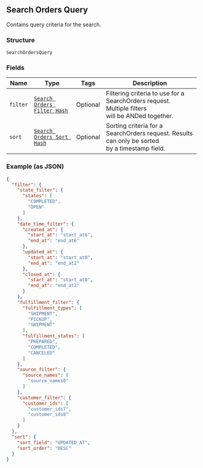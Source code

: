 ## Search Orders Query

Contains query criteria for the search.

### Structure

`SearchOrdersQuery`

### Fields

| Name | Type | Tags | Description |
|  --- | --- | --- | --- |
| `filter` | [`Search Orders Filter Hash`](/doc/models/search-orders-filter.md) | Optional | Filtering criteria to use for a SearchOrders request. Multiple filters<br>will be ANDed together. |
| `sort` | [`Search Orders Sort Hash`](/doc/models/search-orders-sort.md) | Optional | Sorting criteria for a SearchOrders request. Results can only be sorted<br>by a timestamp field. |

### Example (as JSON)

```json
{
  "filter": {
    "state_filter": {
      "states": [
        "COMPLETED",
        "OPEN"
      ]
    },
    "date_time_filter": {
      "created_at": {
        "start_at": "start_at6",
        "end_at": "end_at6"
      },
      "updated_at": {
        "start_at": "start_at0",
        "end_at": "end_at2"
      },
      "closed_at": {
        "start_at": "start_at0",
        "end_at": "end_at2"
      }
    },
    "fulfillment_filter": {
      "fulfillment_types": [
        "SHIPMENT",
        "PICKUP",
        "SHIPMENT"
      ],
      "fulfillment_states": [
        "PREPARED",
        "COMPLETED",
        "CANCELED"
      ]
    },
    "source_filter": {
      "source_names": [
        "source_names0"
      ]
    },
    "customer_filter": {
      "customer_ids": [
        "customer_ids7",
        "customer_ids8"
      ]
    }
  },
  "sort": {
    "sort_field": "UPDATED_AT",
    "sort_order": "DESC"
  }
}
```

